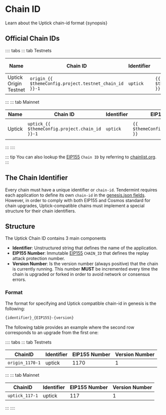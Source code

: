 <!--
order: 1
-->

# Chain ID

Learn about the Uptick chain-id format {synopsis}

## Official Chain IDs

:::: tabs
::: tab Testnets

| Name                              | Chain ID                                              | Identifier | EIP155 Number                                 | Version Number                                      |
|-----------------------------------|-------------------------------------------------------|------------|-----------------------------------------------|-----------------------------------------------------|
| Uptick Origin Testnet                | `origin_{{ $themeConfig.project.testnet_chain_id }}-1` | `uptick`    | `{{ $themeConfig.project.testnet_chain_id }}` | `1`                                                 |

:::
::: tab Mainnet

| Name                                            | Chain ID                                      | Identifier | EIP155 Number                         | Version Number                            |
|-------------------------------------------------|-----------------------------------------------|------------|---------------------------------------|-------------------------------------------|
| Uptick | `uptick_{{ $themeConfig.project.chain_id }}-1` | `uptick`    | `{{ $themeConfig.project.chain_id }}` | {{ $themeConfig.project.version_number }} |
:::
::::

::: tip
You can also lookup the [EIP155](https://github.com/ethereum/EIPs/blob/master/EIPS/eip-155.md) `Chain ID` by referring to [chainlist.org](https://chainlist.org/).
:::

## The Chain Identifier

Every chain must have a unique identifier or `chain-id`. Tendermint requires each application to
define its own `chain-id` in the [genesis.json fields](https://docs.tendermint.com/master/spec/core/genesis.html#genesis-fields). However, in order to comply with both EIP155 and Cosmos standard for chain upgrades, Uptick-compatible chains must implement a special structure for their chain identifiers.

## Structure

The Uptick Chain ID contains 3 main components

- **Identifier**: Unstructured string that defines the name of the application.
- **EIP155 Number**: Immutable [EIP155](https://github.com/ethereum/EIPs/blob/master/EIPS/eip-155.md) `CHAIN_ID` that defines the replay attack protection number.
- **Version Number**: Is the version number (always positive) that the chain is currently running.
This number **MUST** be incremented every time the chain is upgraded or forked in order to avoid network or consensus errors.

### Format

The format for specifying and Uptick compatible chain-id in genesis is the following:

```bash
{identifier}_{EIP155}-{version}
```

The following table provides an example where the second row corresponds to an upgrade from the first one:

:::: tabs
::: tab Testnets

| ChainID        | Identifier | EIP155 Number | Version Number |
|----------------|------------|---------------|----------------|
| `origin_1170-1` | uptick      | 1170          | 1              |

:::
::: tab Mainnet

| ChainID        | Identifier | EIP155 Number | Version Number |
|----------------|------------|---------------|----------------|
| `uptick_117-1` | uptick      | 117          | 1              |

:::
::::